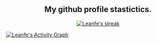 <h2 align="center">My github profile stastictics.</h2>

  <p align="center">
    <a href="https://github.com/Leanfe">
        <img title="SarnaxLii stats" alt="Leanfe's streak" src="https://github-readme-streak-stats.herokuapp.com/?user=Leanfe&theme=dark&hide_border=true&stroke=f53b3b"/>
    </a>
    
<a href="https://github.com/Leanfe"><img alt="Leanfe's Activity Graph" src="https://activity-graph.herokuapp.com/graph?username=Leanfe&bg_color=0D1117&color=eca15b&line=eca15b&point=FFFFFF&hide_border=true" /></a>
</p><br>
